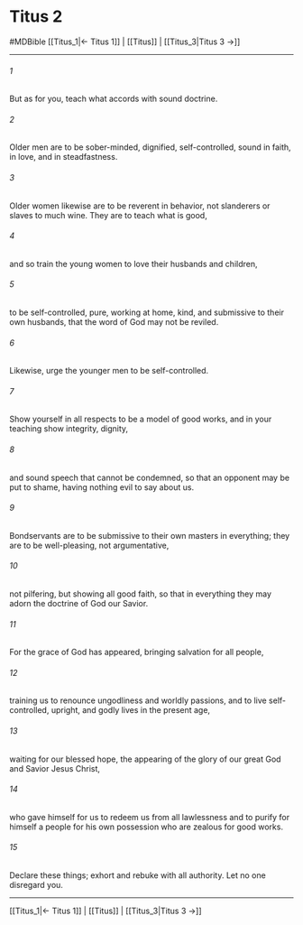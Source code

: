 # Titus 2
#MDBible
[[Titus_1|← Titus 1]] | [[Titus]] | [[Titus_3|Titus 3 →]]

***

###### 1 
But as for you, teach what accords with sound doctrine. 

###### 2 
Older men are to be sober-minded, dignified, self-controlled, sound in faith, in love, and in steadfastness. 

###### 3 
Older women likewise are to be reverent in behavior, not slanderers or slaves to much wine. They are to teach what is good, 

###### 4 
and so train the young women to love their husbands and children, 

###### 5 
to be self-controlled, pure, working at home, kind, and submissive to their own husbands, that the word of God may not be reviled. 

###### 6 
Likewise, urge the younger men to be self-controlled. 

###### 7 
Show yourself in all respects to be a model of good works, and in your teaching show integrity, dignity, 

###### 8 
and sound speech that cannot be condemned, so that an opponent may be put to shame, having nothing evil to say about us. 

###### 9 
Bondservants are to be submissive to their own masters in everything; they are to be well-pleasing, not argumentative, 

###### 10 
not pilfering, but showing all good faith, so that in everything they may adorn the doctrine of God our Savior. 

###### 11 
For the grace of God has appeared, bringing salvation for all people, 

###### 12 
training us to renounce ungodliness and worldly passions, and to live self-controlled, upright, and godly lives in the present age, 

###### 13 
waiting for our blessed hope, the appearing of the glory of our great God and Savior Jesus Christ, 

###### 14 
who gave himself for us to redeem us from all lawlessness and to purify for himself a people for his own possession who are zealous for good works. 

###### 15 
Declare these things; exhort and rebuke with all authority. Let no one disregard you. 

***

[[Titus_1|← Titus 1]] | [[Titus]] | [[Titus_3|Titus 3 →]]

